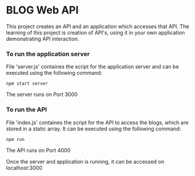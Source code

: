 # BLOG Web API

This project creates an API and an application which accesses that API. The learning of this project is creation of API's, using it in your own application demonstrating API interaction.

### To run the application server

File 'server.js' containes the script for the application server and can be executed using the following command:

```
npm start server
```

The server runs on Port 3000

### To run the API

File 'index.js' containes the script for the API to access the blogs, which are stored in a static array. It can be executed using the following command:

```
npm run
```

The API runs on Port 4000

Once the server and application is running, it can be accessed on localhost:3000
